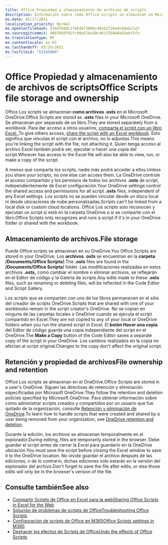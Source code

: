 ```yaml
---
title: Office Propiedad y almacenamiento de archivos de scripts
description: Información sobre cómo Office scripts se almacenan en Microsoft OneDrive y se transfieren entre propietarios.
ms.date: 05/17/2021
localization_priority: Normal
ms.openlocfilehash: 556d784dc1fe64873866c49ab2726a4c68abc1a7
ms.sourcegitcommit: 4687693f02fc90a57ba30c461f35046e02e6f5fb
ms.translationtype: MT
ms.contentlocale: es-ES
ms.lasthandoff: 05/19/2021
ms.locfileid: "52545804"
---
```

# <a name="office-scripts-file-storage-and-ownership"></a><span data-ttu-id="27243-103">Office Propiedad y almacenamiento de archivos de scripts</span><span class="sxs-lookup"><span data-stu-id="27243-103">Office Scripts file storage and ownership</span></span>

<span data-ttu-id="27243-104">Office Los scripts se almacenan **como archivos .osts** en el Microsoft OneDrive.</span><span class="sxs-lookup"><span data-stu-id="27243-104">Office Scripts are stored as **.osts** files in your Microsoft OneDrive.</span></span> <span data-ttu-id="27243-105">Se almacenan por separado de un libro.</span><span class="sxs-lookup"><span data-stu-id="27243-105">They are stored separately from a workbook.</span></span> <span data-ttu-id="27243-106">Para dar acceso a otros usuarios, [comparta el script con un libro Excel .](excel.md#sharing-scripts)</span><span class="sxs-lookup"><span data-stu-id="27243-106">To give others access, [share the script with an Excel workbook](excel.md#sharing-scripts).</span></span> <span data-ttu-id="27243-107">Esto significa que vinculas el script con el archivo, no lo adjuntas.</span><span class="sxs-lookup"><span data-stu-id="27243-107">This means you're linking the script with the file, not attaching it.</span></span> <span data-ttu-id="27243-108">Quien tenga acceso al archivo Excel también podrá ver, ejecutar o hacer una copia del script.</span><span class="sxs-lookup"><span data-stu-id="27243-108">Whoever has access to the Excel file will also be able to view, run, or make a copy of the script.</span></span>

<span data-ttu-id="27243-109">A menos que comparta los scripts, nadie más podrá acceder a ellos.</span><span class="sxs-lookup"><span data-stu-id="27243-109">Unless you share your scripts, no one else can access them.</span></span> <span data-ttu-id="27243-110">La OneDrive controle el acceso compartido y los permisos de todos los archivos **.osts** de script, independientemente de Excel configuración.</span><span class="sxs-lookup"><span data-stu-id="27243-110">Your OneDrive settings control the shared access and permissions for all script **.osts** files, independent of any Excel settings.</span></span> <span data-ttu-id="27243-111">Los scripts no se pueden vincular desde un disco local ni desde ubicaciones de nube personalizadas.</span><span class="sxs-lookup"><span data-stu-id="27243-111">Scripts can't be linked from a local disk or custom cloud locations.</span></span> <span data-ttu-id="27243-112">Office Los scripts solo reconocen y ejecutan un script si está en la carpeta OneDrive o si se comparte con el libro.</span><span class="sxs-lookup"><span data-stu-id="27243-112">Office Scripts only recognizes and runs a script if it's in your OneDrive folder or shared with the workbook.</span></span>

## <a name="file-storage"></a><span data-ttu-id="27243-113">Almacenamiento de archivos.</span><span class="sxs-lookup"><span data-stu-id="27243-113">File storage</span></span>

<span data-ttu-id="27243-114">Puede Office scripts se almacenan en su OneDrive.</span><span class="sxs-lookup"><span data-stu-id="27243-114">You Office Scripts are stored in your OneDrive.</span></span> <span data-ttu-id="27243-115">Los **archivos .osts** se encuentran en la **carpeta /Documents/Office Scripts/.**</span><span class="sxs-lookup"><span data-stu-id="27243-115">The **.osts** files are found in the **/Documents/Office Scripts/** folder.</span></span> <span data-ttu-id="27243-116">Las modificaciones realizadas en estos archivos **.osts,** como cambiar el nombre o eliminar archivos, se reflejarán en el Editor de código y la Galería de scripts.</span><span class="sxs-lookup"><span data-stu-id="27243-116">Any edits made to these **.osts** files, such as renaming or deleting files, will be reflected in the Code Editor and Script Gallery.</span></span>

<span data-ttu-id="27243-117">Los scripts que se comparten con uno de los libros permanecen en el sitio del creador de scripts OneDrive.</span><span class="sxs-lookup"><span data-stu-id="27243-117">Scripts that are shared with one of your workbooks remain in the script creator's OneDrive.</span></span> <span data-ttu-id="27243-118">No se copian en ninguna de las carpetas locales o OneDrive cuando se ejecuta el script compartido en Excel.</span><span class="sxs-lookup"><span data-stu-id="27243-118">They are not copied to any of your local or OneDrive folders when you run the shared script in Excel.</span></span> <span data-ttu-id="27243-119">El **botón Hacer una copia** del Editor de código guarda una copia independiente del script en el OneDrive.</span><span class="sxs-lookup"><span data-stu-id="27243-119">The **Make a Copy** button of the Code Editor saves a separate copy of the script in your OneDrive.</span></span> <span data-ttu-id="27243-120">Los cambios realizados en la copia no afectan al script original.</span><span class="sxs-lookup"><span data-stu-id="27243-120">Changes to the copy don't affect the original script.</span></span>

## <a name="file-ownership-and-retention"></a><span data-ttu-id="27243-121">Retención y propiedad de archivos</span><span class="sxs-lookup"><span data-stu-id="27243-121">File ownership and retention</span></span>

<span data-ttu-id="27243-122">Office Los scripts se almacenan en el OneDrive.</span><span class="sxs-lookup"><span data-stu-id="27243-122">Office Scripts are stored in a user's OneDrive.</span></span> <span data-ttu-id="27243-123">Siguen las directivas de retención y eliminación especificadas por Microsoft OneDrive.</span><span class="sxs-lookup"><span data-stu-id="27243-123">They follow the retention and deletion policies specified by Microsoft OneDrive.</span></span> <span data-ttu-id="27243-124">Para obtener información sobre cómo administrar scripts creados y compartidos por un usuario que fue quitado de la organización, consulte [Retención y eliminación de OneDrive](/onedrive/retention-and-deletion).</span><span class="sxs-lookup"><span data-stu-id="27243-124">To learn how to handle scripts that were created and shared by a user being removed from your organization, see [OneDrive retention and deletion](/onedrive/retention-and-deletion).</span></span>

<span data-ttu-id="27243-125">Durante la edición, los archivos se almacenan temporalmente en el explorador.</span><span class="sxs-lookup"><span data-stu-id="27243-125">During editing, files are temporarily stored in the browser.</span></span> <span data-ttu-id="27243-126">Debe guardar el script antes de cerrar la Excel para guardarlo en la OneDrive ubicación.</span><span class="sxs-lookup"><span data-stu-id="27243-126">You must save the script before closing the Excel window to save it to the OneDrive location.</span></span> <span data-ttu-id="27243-127">No olvide guardar el archivo después de las ediciones, o de lo contrario, dichas ediciones solo estarán en la versión del explorador del archivo.</span><span class="sxs-lookup"><span data-stu-id="27243-127">Don't forget to save the file after edits, or else those edits will only be in the browser's version of the file.</span></span>

## <a name="see-also"></a><span data-ttu-id="27243-128">Consulte también</span><span class="sxs-lookup"><span data-stu-id="27243-128">See also</span></span>

- [<span data-ttu-id="27243-129">Compartir Scripts de Office en Excel para la web</span><span class="sxs-lookup"><span data-stu-id="27243-129">Sharing Office Scripts in Excel for the Web</span></span>](https://support.microsoft.com/office/sharing-office-scripts-in-excel-for-the-web-226eddbc-3a44-4540-acfe-fccda3d1122b)
- [<span data-ttu-id="27243-130">Solución de problemas de scripts de Office</span><span class="sxs-lookup"><span data-stu-id="27243-130">Troubleshooting Office Scripts</span></span>](../testing/troubleshooting.md)
- [<span data-ttu-id="27243-131">Configuración de scripts de Office en M365</span><span class="sxs-lookup"><span data-stu-id="27243-131">Office Scripts settings in M365</span></span>](https://support.office.com/article/office-scripts-settings-in-m365-19d3c51a-6ca2-40ab-978d-60fa49554dcf)
- [<span data-ttu-id="27243-132">Deshacer los efectos de Scripts de Office</span><span class="sxs-lookup"><span data-stu-id="27243-132">Undo the effects of Office Scripts</span></span>](../testing/undo.md)
